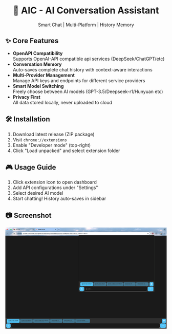 <div align="center">
  <h1>🤖 AIC - AI Conversation Assistant</h1>
  <p>Smart Chat | Multi-Platform | History Memory </p>
</div>

## ✨ Core Features
- **OpenAPI Compatibility**  
  Supports OpenAI-API compatible api services (DeepSeek/ChatGPT/etc)
- **Conversation Memory**  
  Auto-saves complete chat history with context-aware interactions
- **Multi-Provider Management**  
  Manage API keys and endpoints for different service providers
- **Smart Model Switching**  
  Freely choose between AI models (GPT-3.5/Deepseek-r1/Hunyuan etc)
- **Privacy First**  
  All data stored locally, never uploaded to cloud

## 🛠️ Installation
1. Download latest release (ZIP package)
2. Visit `chrome://extensions`
3. Enable "Developer mode" (top-right)
4. Click "Load unpacked" and select extension folder

## 🎮 Usage Guide
1. Click extension icon to open dashboard
2. Add API configurations under "Settings"
3. Select desired AI model
4. Start chatting! History auto-saves in sidebar

## 📷 Screenshot
![Demo Screenshot](app/snapshot/snapshot.1280x800.png)
